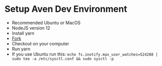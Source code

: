 # Setup Aven Dev Environment

- Recommended Ubuntu or MacOS
- NodeJS version 12
- Install yarn
- [Fork](https://github.com/AvenCloud/Aven)
- Checkout on your computer
- Run yarn
- If you use Ubuntu run this: `echo fs.inotify.max_user_watches=524288 | sudo tee -a /etc/sysctl.conf && sudo sysctl -p`
